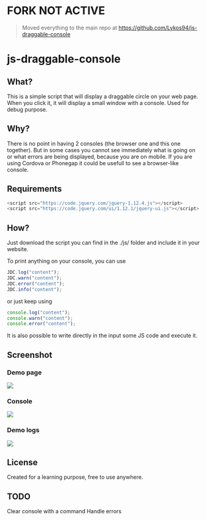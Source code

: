 # FORK NOT ACTIVE
> Moved everything to the main repo at https://github.com/Lykos94/js-draggable-console

# js-draggable-console

## What?

This is a simple script that will display a draggable circle on your web page. When you click it, it will display a small window
with a console. Used for debug purpose.

## Why? 

There is no point in having 2 consoles (the browser one and this one together). But in some cases you cannot see immediately what is going on or what errors are being displayed, because you are on mobile. If you are using Cordova or Phonegap it could be usefull to see a browser-like console.

## Requirements

```javascript
<script src="https://code.jquery.com/jquery-1.12.4.js"></script>
<script src="https://code.jquery.com/ui/1.12.1/jquery-ui.js"></script>
```

## How?

Just download the script you can find in the ./js/ folder and include it in your website.

To print anything on your console, you can use 

```javascript
JDC.log("content");
JDC.warn("content");
JDC.error("content");
JDC.info("content");
```
or just keep using 

```javascript
console.log("content");
console.warn("content");
console.error("content");
```

It is also possible to write directly in the input some JS code and execute it.

## Screenshot

### Demo page
![](https://i.imgur.com/1tulz1j.png)

### Console
![](https://i.imgur.com/Uh8he3f.png)

### Demo logs
![](https://i.imgur.com/C3nzCbG.png)

## License

Created for a learning purpose, free to use anywhere.

## TODO

Clear console with a command
Handle errors
